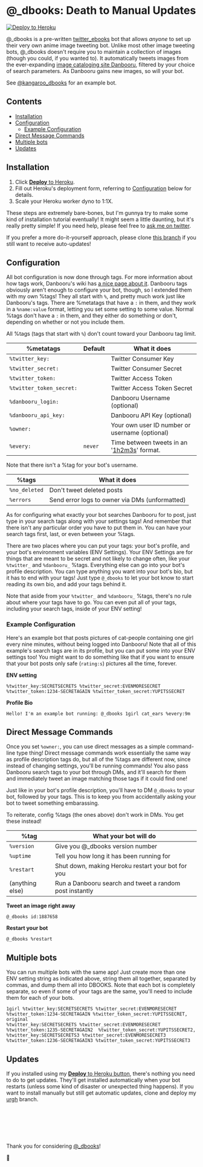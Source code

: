 # @_dbooks: Death to Manual Updates

[![Deploy to Heroku](https://www.herokucdn.com/deploy/button.svg)][heroku_deploy]

@_dbooks is a pre-written [twitter_ebooks](https://github.com/mispy/twitter_ebooks) bot that allows *anyone* to set up their very own anime image tweeting bot. Unlike most other image tweeting bots, @_dbooks doesn't require you to maintain a collection of images (though you could, if you wanted to). It automatically tweets images from the ever-expanding [image cataloging site Danbooru](http://danbooru.donmai.us/posts?tags=rating%3As), filtered by your choice of search parameters. As Danbooru gains new images, so will your bot.

See [@kangaroo_dbooks](https://twitter.com/kangaroo_dbooks) for an example bot.

## Contents

<!-- MarkdownTOC autolink=true depth=0 bracket=round -->

- [Installation](#installation)
- [Configuration](#configuration)
  - [Example Configuration](#example-configuration)
- [Direct Message Commands](#direct-message-commands)
- [Multiple bots](#multiple-bots)
- [Updates](#updates)

<!-- /MarkdownTOC -->

## Installation

1. Click [**Deploy** to Heroku][heroku_deploy].
2. Fill out Heroku's deployment form, referring to [Configuration](#configuration) below for details.
3. Scale your Heroku worker dyno to 1:1X.

These steps are extremely bare-bones, but I'm gunnya try to make some kind of installation tutorial eventually! It might seem a little daunting, but it's really pretty simple! If you need help, please feel free to [ask me on twitter](http://twitter.com/stawbewwi).

If you prefer a more do-it-yourself approach, please clone [this branch][urgh_branch] if you still want to receive auto-updates!

## Configuration

All bot configuration is now done through tags. For more information about how tags work, Danbooru's wiki has [a nice page about it](http://danbooru.donmai.us/wiki_pages/43049). Danbooru tags obviously aren't enough to configure your bot, though, so I extended them with my own %tags! They all start with `%`, and pretty much work just like Danbooru's tags. There are %metatags that have a `:` in them, and they work in a `%name:value` format, letting you set some setting to some value. Normal %tags don't have a `:` in them, and they either do something or don't, depending on whether or not you include them.

All %tags (tags that start with `%`) don't count toward your Danbooru tag limit.

%metatags                 | Default | What it does
--------------------------|---------|---------------
`%twitter_key:`           |         | Twitter Consumer Key
`%twitter_secret:`        |         | Twitter Consumer Secret
`%twitter_token:`         |         | Twitter Access Token
`%twitter_token_secret:`  |         | Twitter Access Token Secret
`%danbooru_login:`        |         | Danbooru Username (optional)
`%danbooru_api_key:`      |         | Danbooru API Key (optional)
`%owner:`                 |         | Your own user ID number or username (optional)
`%every:`                 | `never` | Time between tweets in an '[1h2m3s][rufs]' format.

Note that there isn't a %tag for your bot's username.

%tags                     | What it does
--------------------------|--------------
`%no_deleted`             | Don't tweet deleted posts
`%errors`                 | Send error logs to owner via DMs (unformatted)

[rufs]: https://github.com/jmettraux/rufus-scheduler#rufus-scheduler

As for configuring what exactly your bot searches Danbooru for to post, just type in your search tags along with your settings tags! And remember that there isn't any particular order you have to put them in. You can have your search tags first, last, or even between your %tags.

There are two places where you can put your tags: your bot's profile, and your bot's environment variables (ENV Settings). Your ENV Settings are for things that are meant to be secret and not likely to change often, like your `%twitter_` and `%danbooru_` %tags. Everything else can go into your bot's profile description. You can type anything you want into your bot's bio, but it has to end with your tags! Just type `@_dbooks` to let your bot know to start reading its own bio, and add your tags behind it.

Note that aside from your `%twitter_` and `%danbooru_` %tags, there's no rule about where your tags have to go. You can even put all of your tags, including your search tags, inside of your ENV setting!

### Example Configuration

Here's an example bot that posts pictures of cat-people containing one girl every nine minutes, without being logged into Danbooru! Note that all of this example's search tags are in its profile, but you can put some into your ENV settings too! You might want to do something like that if you want to ensure that your bot posts only safe (`rating:s`) pictures all the time, forever.

**ENV setting**
```
%twitter_key:SECRETSECRETS %twitter_secret:EVENMORESECRET
%twitter_token:1234-SECRETAGAIN %twitter_token_secret:YUPITSSECRET
```

**Profile Bio**
```
Hello! I'm an example bot running: @_dbooks 1girl cat_ears %every:9m
```

## Direct Message Commands

Once you set `%owner:`, you can use direct messages as a simple command-line type thing! Direct message commands work essentially the same way as profile description tags do, but all of the %tags are different now, since instead of changing settings, you'll be running commands! You also pass Danbooru search tags to your bot through DMs, and it'll search for them and immediately tweet an image matching those tags if it could find one!

Just like in your bot's profile description, you'll have to DM `@_dbooks` to your bot, followed by your tags. This is to keep you from accidentally asking your bot to tweet something embarassing.

To reiterate, config %tags (the ones above) don't work in DMs. You get these instead!

%tag                      | What your bot will do
--------------------------|-----------------------
`%version`                | Give you @_dbooks version number
`%uptime`                 | Tell you how long it has been running for
`%restart`                | Shut down, making Heroku restart your bot for you
(anything else)           | Run a Danbooru search and tweet a random post instantly

**Tweet an image right away**
```
@_dbooks id:1887658
```

**Restart your bot**
```
@_dbooks %restart
```

## Multiple bots

You can run multiple bots with the same app! Just create more than one ENV setting string as indicated above, string them all together, separated by commas, and dump them all into DBOOKS. Note that each bot is completely separate, so even if some of your tags are the same, you'll need to include them for each of your bots.

```
1girl %twitter_key:SECRETSECRETS %twitter_secret:EVENMORESECRET
%twitter_token:1234-SECRETAGAIN %twitter_token_secret:YUPITSSECRET, original
%twitter_key:SECRETSECRETS %twitter_secret:EVENMORESECRET
%twitter_token:1235-SECRETAGAIN2  %twitter_token_secret:YUPITSSECRET2,
%twitter_key:SECRETSECRETS3 %twitter_secret:EVENMORESECRET3
%twitter_token:1236-SECRETAGAIN3 %twitter_token_secret:YUPITSSECRET3
```

## Updates

If you installed using my [**Deploy** to Heroku button][heroku_deploy], there's nothing you need to do to get updates. They'll get installed automatically when your bot restarts (unless some kind of disaster or unexpected thing happens). If you want to install manually but still get automatic updates, clone and deploy my [urgh][urgh_branch] branch.

&nbsp;

&nbsp;

&nbsp;

Thank you for considering [@_dbooks](https://twitter.com/_dbooks)!

:strawberry:

[heroku_deploy]: https://heroku.com/deploy?template=https%3A%2F%2Fgithub.com%2FStawberri%2Ftwitter_dbooks%2Ftree%2Furgh
[urgh_branch]: https://github.com/Stawberri/twitter_dbooks/tree/urgh
